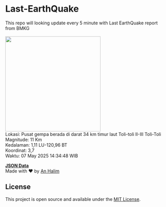 # Last-EarthQuake
This repo will looking update every 5 minute with Last EarthQuake report from BMKG
<br>
<br>
<img src="undefined" width="300"/>
<br>
Lokasi: Pusat gempa berada di darat 34 km timur laut Toli-toli  II-III Toli-Toli <br>
Magnitude: 11 Km <br>
Kedalaman: 1,11 LU-120,96 BT <br>
Koordinat: 3,7 <br>
Waktu: 07 May 2025 14:34:48 WIB <br>

<a href="./data/data.json">**JSON Data**</a>
<br>
Made with ❤️ by <a href="https://github.com/an-halim">An Halim</a>
## License

This project is open source and available under the [MIT License](LICENSE).
